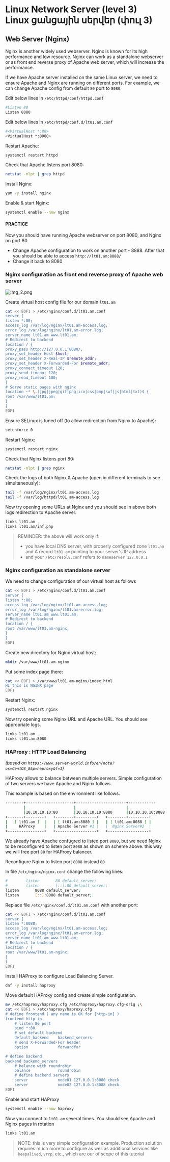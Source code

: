 # Linux Network Server (level 3) <br /> Linux ցանցային սերվեր (փուլ 3)

## Web Server (Nginx)


Nginx is another widely used webserver. 
Nginx is known for its high performance and low resource. 
Nginx can work as a standalone webserver or as front end reverse proxy of Apache web server, which will increase the performance.

If we have Apache server installed on the same Linux server, we need to ensure Apache and Nginx are running on different ports.
For example, we can change Apache config from default `80` port to `8080`. 

Edit below lines in `/etc/httpd/conf/httpd.conf`
```bash
#Listen 80
Listen 8080
```

Edit below lines in `/etc/httpd/conf.d/lt01.am.conf` 
```bash
#<VirtualHost *:80> 
<VirtualHost *:8080> 
```

Restart Apache:
```bash
systemctl restart httpd
```

Check that Apache listens port 8080: 
```bash
netstat -nlpt | grep httpd
```

Install Nginx:  
```bash
yum -y install nginx
```
Enable & start Nginx: 
```bash
systemctl enable --now nginx
```


#### PRACTICE
Now you should have running Apache webserver on port 8080, and Nginx on port 80

* Change Apache configuration to work on another port - 8888. After that you should be able to access `http://lt01.am:8888/`
* Change it back to 8080

### Nginx configuration as front end reverse proxy of Apache web server

![img_2.png](img_2.png)

Create virtual host config file for our domain `lt01.am`
```bash
cat << EOF1 > /etc/nginx/conf.d/lt01.am.conf
server {
listen *:80;
access_log /var/log/nginx/lt01.am-access.log;
error_log /var/log/nginx/lt01.am-error.log;
server_name lt01.am www.lt01.am;
# Redirect to backend
location / {
proxy_pass http://127.0.0.1:8080/;
proxy_set_header Host $host;
proxy_set_header X-Real-IP $remote_addr;
proxy_set_header X-Forwarded-For $remote_addr;
proxy_connect_timeout 120;
proxy_send_timeout 120;
proxy_read_timeout 180;
}
# Serve static pages with nginx
location ~* \.(jpg|jpeg|gif|png|ico|css|bmp|swf|js|html|txt)$ {
root /var/www/lt01.am;
}
}
EOF1
```
Ensure SELinux is tuned off (to allow redirection from Nginx to Apache): 
```bash
setenforce 0
```
Restart Nginx: 
```bash
systemctl restart nginx
```

Check that Nginx listens port 80: 
```bash
netstat -nlpt | grep nginx
```

Check the logs of both Nginx & Apache (open in different terminals to see simultaneously): 
```bash
tail -f /var/log/nginx/lt01.am-access.log
tail -f /var/log/httpd/lt01.am-access.log
```

Now try opening some URLs at Nginx and you should see in above both logs redirection to Apache server. 
```bash
links lt01.am
links lt01.am/inf.php
```

> REMINDER: the above will work only if: 
> * you have local DNS server, with properly configured zone `lt01.am` 
 and A record `lt01.am` pointing to your server's IP address
> * and your `/etc/resolv.conf` refers to `nameserver 127.0.0.1`

### Nginx configuration as standalone server

We need to change configuration of our virtual host as follows

```bash
cat << EOF1 > /etc/nginx/conf.d/lt01.am.conf
server {
listen *:80;
access_log /var/log/nginx/lt01.am-access.log;
error_log /var/log/nginx/lt01.am-error.log;
server_name lt01.am www.lt01.am;
# Redirect to backend
location / {
root /var/www/lt01.am-nginx;
}
}
EOF1
```

Create new directory for Nginx virtual host:

```bash
mkdir /var/www/lt01.am-nginx
```

Put some index page there:
```bash
cat << EOF1 > /var/www/lt01.am-nginx/index.html
HI this is NGINX page
EOF1
```

Restart Nginx: 

```bash
systemctl restart nginx
```

Now try opening some Nginx URL and Apache URL. You should see appropriate logs. 
```bash
links lt01.am
links lt01.am:8080
```


### HAProxy : HTTP Load Balancing
_(based on `https://www.server-world.info/en/note?os=CentOS_8&p=haproxy&f=1`)_
	
HAProxy allows to balance between multiple servers. Simple configuration of two servers we have Apache and Nginx follows.

This example is based on the environment like follows.
```bash
--------+---------------------+----------------------+------------
        |                     |                      |
        |10.10.10.10:80       |10.10.10.10:8080      |10.10.10.10:8088
+-------+--------+   +--------+---------+   +--------+---------+
|   [ lt01.am ]  |   | [ lt01.am:8080 ] |   | [ lt01.am:8088 ] |
|     HAProxy    |   | Apache Server #1 |   |  Nginx Server#2  |
+----------------+   +------------------+   +------------------+

```

We already have Apache confugred to listed port `8080`, 
but we need Nginx to be reconfigured to listen port `8088` as shown on scheme above.
this way we will free port `80` for HAProxy balancer.

Reconfigure Nginx to listen port `8088` instead `80`

In file `/etc/nginx/nginx.conf` change the following lines:
```bash
#        listen       80 default_server;
#        listen       [::]:80 default_server;
listen       8088 default_server;
listen       [::]:8088 default_server;
```

Replace file `/etc/nginx/conf.d/lt01.am.conf` with another port:
```bash
cat << EOF1 > /etc/nginx/conf.d/lt01.am.conf
server {
listen *:8088;
access_log /var/log/nginx/lt01.am-access.log;
error_log /var/log/nginx/lt01.am-error.log;
server_name lt01.am www.lt01.am;
# Redirect to backend
location / {
root /var/www/lt01.am-nginx;
}
}
EOF1
```

Install HAProxy to configure Load Balancing Server.

```bash
dnf -y install haproxy
```

Move default HAProxy config and create simple configuration.

```bash
mv /etc/haproxy/haproxy.cfg /etc/haproxy/haproxy.cfg-orig ;\
cat << EOF1 > /etc/haproxy/haproxy.cfg
# define frontend ( any name is OK for [http-in] )
frontend http-in
    # listen 80 port
    bind *:80
    # set default backend
    default_backend    backend_servers
    # send X-Forwarded-For header
    option             forwardfor

# define backend
backend backend_servers
    # balance with roundrobin
    balance            roundrobin
    # define backend servers
    server             node01 127.0.0.1:8080 check
    server             node02 127.0.0.1:8088 check
EOF1
```

Enable and start HAProxy
```bash
systemctl enable --now haproxy
```

Now you connect to `lt01.am` several times. You should see Apache and Nginx pages in rotation

```bash
links lt01.am
```

> NOTE: this is very simple configuration example. Production solution requires much more to configure as well as
> additional services like `keepalived`, `vrrp`, etc., which are our of scope of this tutorial
